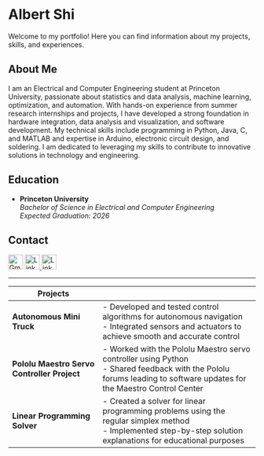 # Albert Shi

Welcome to my portfolio! Here you can find information about my projects, skills, and experiences.

## About Me

I am an Electrical and Computer Engineering student at Princeton University, passionate about statistics and data analysis, machine learning, optimization, and automation. With hands-on experience from summer research internships and projects, I have developed a strong foundation in hardware integration, data analysis and visualization, and software development. My technical skills include programming in Python, Java, C, and MATLAB and expertise in Arduino, electronic circuit design, and soldering. I am dedicated to leveraging my skills to contribute to innovative solutions in technology and engineering.

## Education

- **Princeton University**  
  *Bachelor of Science in Electrical and Computer Engineering*  
  *Expected Graduation: 2026*

## Contact

<a href="mailto:albert.shi31@gmail.com" target="_blank"><img src="https://upload.wikimedia.org/wikipedia/commons/7/7e/Gmail_icon_%282020%29.svg" alt="Gmail Icon" style="width: 30px; height:30px;"/></a>
<a href="https://www.linkedin.com/in/albert-shi-452857250/" target="_blank">
  <img src="https://upload.wikimedia.org/wikipedia/commons/c/ca/LinkedIn_logo_initials.png" alt="LinkedIn Icon" style="width: 30px; height:30px;"/>
</a>
<a href="https://github.com/albertshi31" target="_blank">
  <img src="https://upload.wikimedia.org/wikipedia/commons/9/91/Octicons-mark-github.svg" alt="LinkedIn Icon" style="width: 30px; height:30px;"/>
</a>

---

| **Projects** | |
|--------------|--|
| **Autonomous Mini Truck** | - Developed and tested control algorithms for autonomous navigation <br> - Integrated sensors and actuators to achieve smooth and accurate control |
| **Pololu Maestro Servo Controller Project** | - Worked with the Pololu Maestro servo controller using Python <br> - Shared feedback with the Pololu forums leading to software updates for the Maestro Control Center |
| **Linear Programming Solver** | - Created a solver for linear programming problems using the regular simplex method <br> - Implemented step-by-step solution explanations for educational purposes |
